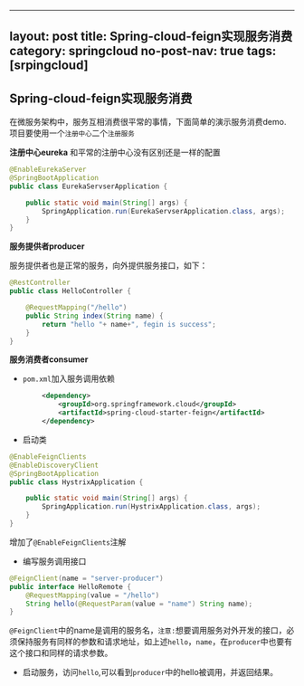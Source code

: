 
---
layout: post
title: Spring-cloud-feign实现服务消费
category: springcloud
no-post-nav: true
tags: [srpingcloud]
---

## Spring-cloud-feign实现服务消费
在微服务架构中，服务互相消费很平常的事情，下面简单的演示服务消费demo.
项目要使用一个`注册中心`二个`注册服务`

**注册中心eureka**
和平常的注册中心没有区别还是一样的配置
``` java
@EnableEurekaServer
@SpringBootApplication
public class EurekaServserApplication {

	public static void main(String[] args) {
		SpringApplication.run(EurekaServserApplication.class, args);
	}
}

```
**服务提供者producer**

服务提供者也是正常的服务，向外提供服务接口，如下：
``` java
@RestController
public class HelloController {

    @RequestMapping("/hello")
    public String index(String name) {
        return "hello "+ name+", fegin is success";
    }
}
```

**服务消费者consumer**
* `pom.xml`加入服务调用依赖
``` xml
		<dependency>
			<groupId>org.springframework.cloud</groupId>
			<artifactId>spring-cloud-starter-feign</artifactId>
		</dependency>
```
* 启动类
``` java
@EnableFeignClients
@EnableDiscoveryClient
@SpringBootApplication
public class HystrixApplication {

	public static void main(String[] args) {
		SpringApplication.run(HystrixApplication.class, args);
	}
}

```
增加了`@EnableFeignClients`注解
* 编写服务调用接口
``` java
@FeignClient(name = "server-producer")
public interface HelloRemote {
    @RequestMapping(value = "/hello")
    String hello(@RequestParam(value = "name") String name);
}

```
`@FeignClient`中的name是调用的服务名，`注意:`想要调用服务对外开发的接口，必须保持服务有同样的参数和请求地址，如上述`hello`，`name`，在`producer`中也要有这个接口和同样的请求参数。
* 启动服务，访问`hello`,可以看到`producer`中的hello被调用，并返回结果。